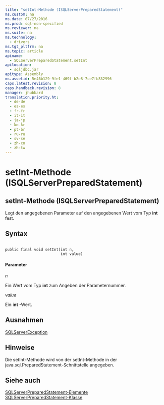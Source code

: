 ```yaml
---
title: "setInt-Methode (ISQLServerPreparedStatement)"
ms.custom: na
ms.date: 07/27/2016
ms.prod: sql-non-specified
ms.reviewer: na
ms.suite: na
ms.technology: 
  - drivers
ms.tgt_pltfrm: na
ms.topic: article
apiname: 
  - SQLServerPreparedStatement.setInt
apilocation: 
  - sqljdbc.jar
apitype: Assembly
ms.assetid: 5e46b129-9fe1-469f-b2e8-7ce7fb832996
caps.latest.revision: 8
caps.handback.revision: 8
manager: jhubbard
translation.priority.ht: 
  - de-de
  - es-es
  - fr-fr
  - it-it
  - ja-jp
  - ko-kr
  - pt-br
  - ru-ru
  - sv-se
  - zh-cn
  - zh-tw
---
```

# setInt-Methode (ISQLServerPreparedStatement)
    
## setInt\-Methode \(ISQLServerPreparedStatement\)  
 Legt den angegebenen Parameter auf den angegebenen Wert vom Typ **int** fest.  
  
## Syntax  
  
```  
  
public final void setInt(int n,  
                         int value)  
```  
  
#### Parameter  
 *n*  
  
 Ein Wert vom Typ **int** zum Angeben der Parameternummer.  
  
 *value*  
  
 Ein **int** \-Wert.  
  
## Ausnahmen  
 [SQLServerException](../content/SQLServerException-Class.md)  
  
## Hinweise  
 Die setInt\-Methode wird von der setInt\-Methode in der java.sql.PreparedStatement\-Schnittstelle angegeben.  
  
## Siehe auch  
 [SQLServerPreparedStatement-Elemente](../content/SQLServerPreparedStatement-Members.md)   
 [SQLServerPreparedStatement-Klasse](../content/SQLServerPreparedStatement-Class.md)  
  
  
